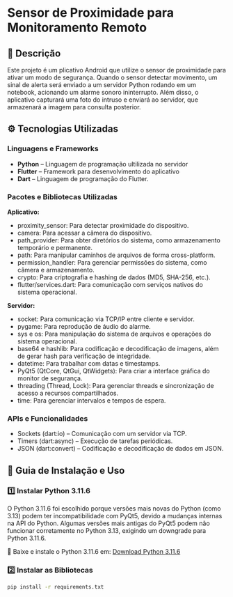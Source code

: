 # Sensor de Proximidade para Monitoramento Remoto

## 📖 Descrição

Este projeto é um plicativo Android que utilize o sensor de proximidade para ativar um modo de segurança. Quando o sensor detectar movimento, um sinal de alerta será enviado a um servidor Python rodando em um notebook, acionando um alarme sonoro ininterrupto. Além disso, o aplicativo capturará uma foto do intruso e enviará ao servidor, que armazenará a imagem para consulta posterior.

## ⚙️ Tecnologias Utilizadas

### Linguagens e Frameworks

- **Python** – Linguagem de programação ultilizada no servidor
- **Flutter** – Framework para desenvolvimento do aplicativo
- **Dart** – Linguagem de programação do Flutter.

### Pacotes e Bibliotecas Utilizadas

**Aplicativo:** 

- proximity_sensor: Para detectar proximidade do dispositivo.
- camera: Para acessar a câmera do dispositivo.
- path_provider: Para obter diretórios do sistema, como armazenamento temporário e permanente.
- path: Para manipular caminhos de arquivos de forma cross-platform.
- permission_handler: Para gerenciar permissões do sistema, como câmera e armazenamento.
- crypto: Para criptografia e hashing de dados (MD5, SHA-256, etc.).
- flutter/services.dart: Para comunicação com serviços nativos do sistema operacional.

**Servidor:**

- socket: Para comunicação via TCP/IP entre cliente e servidor.
- pygame: Para reprodução de áudio do alarme.
- sys e os: Para manipulação do sistema de arquivos e operações do sistema operacional.
- base64 e hashlib: Para codificação e decodificação de imagens, além de gerar hash para verificação de integridade.
- datetime: Para trabalhar com datas e timestamps.
- PyQt5 (QtCore, QtGui, QtWidgets): Para criar a interface gráfica do monitor de segurança.
- threading (Thread, Lock): Para gerenciar threads e sincronização de acesso a recursos compartilhados.
- time: Para gerenciar intervalos e tempos de espera.

### APIs e Funcionalidades

- Sockets (dart:io) – Comunicação com um servidor via TCP.
- Timers (dart:async) – Execução de tarefas periódicas.
- JSON (dart:convert) – Codificação e decodificação de dados em JSON.

## 📌 Guia de Instalação e Uso

### 1️⃣ Instalar Python 3.11.6

O Python 3.11.6 foi escolhido porque versões mais novas do Python (como 3.13) podem ter incompatibilidade com PyQt5, devido a mudanças internas na API do Python. Algumas versões mais antigas do PyQt5 podem não funcionar corretamente no Python 3.13, exigindo um downgrade para Python 3.11.6.

🔹 Baixe e instale o Python 3.11.6 em:
[Download Python 3.11.6](https://www.python.org/downloads/release/python-3116/)

### 2️⃣ Instalar as Bibliotecas

```sh
pip install -r requirements.txt
```
